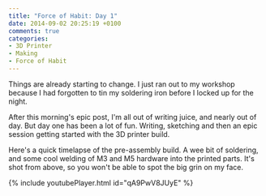 ```yaml
---
title: "Force of Habit: Day 1"
date: 2014-09-02 20:25:19 +0100
comments: true
categories:
- 3D Printer
- Making
- Force of Habit
---
```


Things are already starting to change.  I just ran out to my workshop because I had forgotten to tin my soldering iron before I locked up for the night.

After this morning's epic post, I'm all out of writing juice, and nearly out of day.  But day one has been a lot of fun. Writing, sketching and then an epic session getting started with the 3D printer build.

Here's a quick timelapse of the pre-assembly build.  A wee bit of soldering, and some cool welding of M3 and M5 hardware into the printed parts. It's shot from above, so you won't be able to spot the big grin on my face.


{% include youtubePlayer.html id="qA9PwV8JUyE" %}
